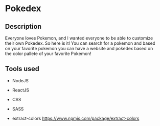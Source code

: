 # Pokedex

## Description

Everyone loves Pokemon, and I wanted everyone to be able to customize their own Pokedex. So here is it! You can search for a pokemon and based on your favorite pokemon you can have a website and pokedex based on the color pallete of your favorite Pokemon!

## Tools used

+ NodeJS

+ ReactJS

+ CSS

+ SASS

+ extract-colors <https://www.npmjs.com/package/extract-colors>
